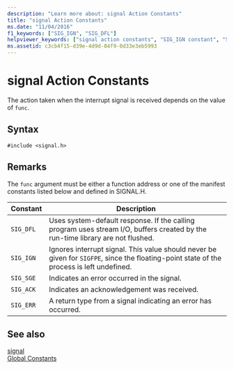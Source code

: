 ```yaml
---
description: "Learn more about: signal Action Constants"
title: "signal Action Constants"
ms.date: "11/04/2016"
f1_keywords: ["SIG_IGN", "SIG_DFL"]
helpviewer_keywords: ["signal action constants", "SIG_IGN constant", "SIG_DFL constant"]
ms.assetid: c3cb4f15-d39e-4d9d-84f9-0d33e3eb5993
---
```

# signal Action Constants

The action taken when the interrupt signal is received depends on the value of `func`.

## Syntax

```
#include <signal.h>
```

## Remarks

The `func` argument must be either a function address or one of the manifest constants listed below and defined in SIGNAL.H.

|Constant|Description|
|-|-|
| `SIG_DFL`  | Uses system-default response. If the calling program uses stream I/O, buffers created by the run-time library are not flushed.  |
| `SIG_IGN`  | Ignores interrupt signal. This value should never be given for `SIGFPE`, since the floating-point state of the process is left undefined.  |
| `SIG_SGE`  | Indicates an error occurred in the signal.  |
| `SIG_ACK`  | Indicates an acknowledgement was received.  |
| `SIG_ERR`  | A return type from a signal indicating an error has occurred.  |

## See also

[signal](../c-runtime-library/reference/signal.md)<br/>
[Global Constants](../c-runtime-library/global-constants.md)
